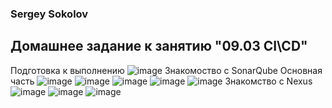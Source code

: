 ### Sergey Sokolov
## Домашнее задание к занятию "09.03 CI\CD"
Подготовка к выполнению
![image](https://user-images.githubusercontent.com/93119897/197606479-a182d856-42f4-4904-abe8-96e83730d65d.png)
Знакомоство с SonarQube
Основная часть
![image](https://user-images.githubusercontent.com/93119897/197606798-914f43ef-2d46-4a5c-bc95-feba04af9abe.png)
![image](https://user-images.githubusercontent.com/93119897/197606750-55625662-de38-408e-9339-4ec7312dcaa9.png)
![image](https://user-images.githubusercontent.com/93119897/197606849-8e99b8b5-cd9f-4c68-873f-db9435745be8.png)
![image](https://user-images.githubusercontent.com/93119897/197606891-5d31b3cd-d64a-4919-9987-97362d8f2fdf.png)
![image](https://user-images.githubusercontent.com/93119897/197606909-7cbb184b-153d-488f-b454-b01ad3e8cb72.png)
Знакомство с Nexus
![image](https://user-images.githubusercontent.com/93119897/197606978-6b40b08c-9f56-4b4a-a86b-a5a35f094a2c.png)
![image](https://user-images.githubusercontent.com/93119897/197607001-64da1433-a759-4c8c-afa8-8e2182d1002d.png)
![image](https://user-images.githubusercontent.com/93119897/197607025-7f00f293-b04e-4420-adbc-8e1b6a5ab8fb.png)
